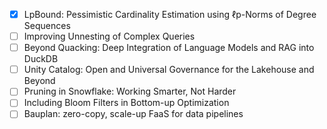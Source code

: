 - [x] LpBound: Pessimistic Cardinality Estimation using ℓp-Norms of Degree Sequences
- [ ] Improving Unnesting of Complex Queries
- [ ] Beyond Quacking: Deep Integration of Language Models and RAG into DuckDB
- [ ] Unity Catalog: Open and Universal Governance for the Lakehouse and Beyond
- [ ] Pruning in Snowflake: Working Smarter, Not Harder
- [ ] Including Bloom Filters in Bottom-up Optimization
- [ ] Bauplan: zero-copy, scale-up FaaS for data pipelines